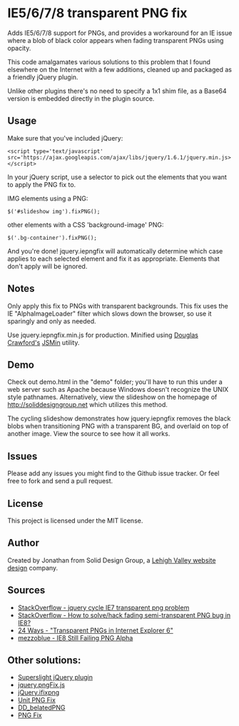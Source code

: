 # IE5/6/7/8 transparent PNG fix

Adds IE5/6/7/8 support for PNGs, and provides a workaround for an IE issue where a blob of black color appears when fading transparent PNGs using opacity.

This code amalgamates various solutions to this problem that I found elsewhere
on the Internet with a few additions, cleaned up and packaged as a friendly jQuery plugin.

Unlike other plugins there's no need to specify a 1x1 shim file, as a Base64 version is embedded directly in the plugin source.

## Usage

Make sure that you've included jQuery:

    <script type='text/javascript' src='https://ajax.googleapis.com/ajax/libs/jquery/1.6.1/jquery.min.js></script>

In your jQuery script, use a selector to pick out the elements that you want to apply the PNG fix to.

IMG elements using a PNG:

    $('#slideshow img').fixPNG();

other elements with a CSS 'background-image' PNG:

    $('.bg-container').fixPNG();

And you're done! jquery.iepngfix will automatically determine which case applies to each selected element and fix it as appropriate. Elements that don't apply will be ignored.

## Notes

Only apply this fix to PNGs with transparent backgrounds. This fix uses the IE "AlphaImageLoader" filter which slows down the browser, so use it sparingly and only as needed.

Use jquery.iepngfix.min.js for production. Minified using [Douglas Crawford's](http://javascript.crockford.com/) [JSMin](http://www.crockford.com/javascript/jsmin.html) utility.

## Demo

Check out demo.html in the "demo" folder; you'll have to run this under a web server such as Apache because Windows doesn't recognize the UNIX style pathnames. Alternatively, view the slideshow on the homepage of http://soliddesigngroup.net which utilizes this method.

The cycling slideshow demonstrates how jquery.iepngfix removes the black blobs when transitioning PNG with a transparent BG, and overlaid on top of another image. View the source to see how it all works.

## Issues

Please add any issues you might find to the Github issue tracker. Or feel free to fork and send a pull request.

## License

This project is licensed under the MIT license.

## Author

Created by Jonathan from Solid Design Group, a [Lehigh Valley website design](http://soliddesigngroup.net) company.

## Sources

* [StackOverflow - jquery cycle IE7 transparent png problem](http://stackoverflow.com/questions/1156985/jquery-cycle-ie7-transparent-png-problem)
* [StackOverflow - How to solve/hack fading semi-transparent PNG bug in IE8?](http://stackoverflow.com/questions/1204457/how-to-solve-hack-fading-semi-transparent-png-bug-in-ie8)
* [24 Ways - "Transparent PNGs in Internet Explorer 6"](http://24ways.org/2007/supersleight-transparent-png-in-ie6)
* [mezzoblue - IE8 Still Failing PNG Alpha](http://mezzoblue.com/archives/2010/05/20/ie8_still_fa/)

## Other solutions:

* [Superslight jQuery plugin](http://allinthehead.com/retro/338/supersleight-jquery-plugin)
* [jquery.pngFix.js](http://jquery.andreaseberhard.de/pngFix/)
* [jQuery.ifixpng](http://jquery.khurshid.com/ifixpng.php)
* [Unit PNG Fix](http://labs.unitinteractive.com/unitpngfix.php)
* [DD_belatedPNG](http://www.dillerdesign.com/experiment/DD_belatedPNG/)
* [PNG Fix](http://blog.pauljamescampbell.co.uk/about-2/png-fix/)
